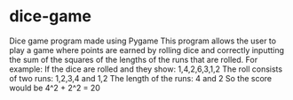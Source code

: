 # dice-game
Dice game program made using Pygame
This program allows the user to play a game where points are earned by rolling dice and correctly inputting the sum of the squares of the lengths of the runs that are rolled.
For example: 
If the dice are rolled and they show: 1,4,2,6,3,1,2 
The roll consists of two runs: 1,2,3,4 and 1,2 
The length of the runs: 4 and 2 
So the score would be 4^2 + 2^2 = 20
